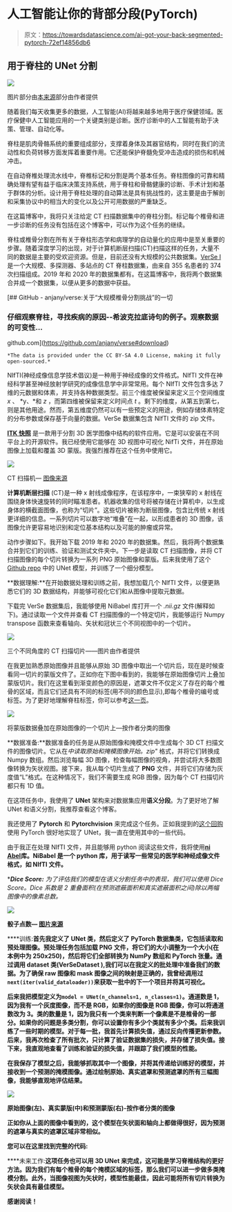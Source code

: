 # 人工智能让你的背部分段(PyTorch)

> 原文：<https://towardsdatascience.com/ai-got-your-back-segmented-pytorch-72ef14856db6>

## 用于脊柱的 UNet 分割

![](img/95b5d6d2347b87b5391576ccc59e66d8.png)

图片部分由[本来源](http://grand-challenge.org)部分由作者提供

随着我们每天收集更多的数据，人工智能(AI)将越来越多地用于医疗保健领域。医疗保健中人工智能应用的一个关键类别是诊断。医疗诊断中的人工智能有助于决策、管理、自动化等。

脊柱是肌肉骨骼系统的重要组成部分，支撑着身体及其器官结构，同时在我们的流动性和负荷转移方面发挥着重要作用。它还能保护脊髓免受冲击造成的损伤和机械冲击。

在自动脊椎处理流水线中，脊椎标记和分割是两个基本任务。脊柱图像的可靠和精确处理有望有益于临床决策支持系统，用于脊柱和骨骼健康的诊断、手术计划和基于群体的分析。设计用于脊柱处理的自动算法是具有挑战性的，这主要是由于解剖和采集协议中的相当大的变化以及公开可用数据的严重缺乏。

在这篇博客中，我将只关注给定 CT 扫描数据集中的脊柱分割。标记每个椎骨和进一步诊断的任务没有包括在这个博客中，可以作为这个任务的继续。

脊柱或椎骨分割在所有关于脊柱形态学和病理学的自动量化的应用中是至关重要的步骤。随着深度学习的出现，对于计算机断层扫描(CT)扫描这样的任务，大量不同的数据是主要的受欢迎资源。但是，目前还没有大规模的公共数据集。[VerSe I](https://github.com/anjany/verse)是一个大规模、多探测器、多站点的 CT 脊柱数据集，由来自 355 名患者的 374 次扫描组成。2019 年和 2020 年的数据集都有。在这篇博客中，我将两个数据集合并成一个数据集，以便从更多的数据中获益。

[](https://github.com/anjany/verse#download) [## GitHub - anjany/verse:关于“大规模椎骨分割挑战”的一切

### 仔细观察脊柱，寻找疾病的原因--希波克拉底诗句的例子。观察数据的可变性…

github.com](https://github.com/anjany/verse#download) 

`*The data is provided under the CC BY-SA 4.0 License, making it fully open-sourced.*`

NIfTI(神经成像信息学技术倡议)是一种用于神经成像的文件格式。NIfTI 文件在神经科学甚至神经放射学研究的成像信息学中非常常用。每个 NIfTI 文件包含多达 7 维的元数据和体素，并支持各种数据类型。前三个维度被保留来定义三个空间维度 *x* 、 *y、*和 *z* ，而第四维被保留来定义时间点 *t* 。剩下的维度，从第五到第七，则是其他用途。然而，第五维度仍然可以有一些预定义的用途，例如存储体素特定的分布参数或保存基于向量的数据。VerSe 数据集包含 NIfTI 文件的 zip 文件。

[**ITK 快照**](http://www.itksnap.org) 是一款用于分割 3D 医学图像中结构的软件应用。它是可以安装在不同平台上的开源软件。我已经使用它能够在 3D 视图中可视化 NifTi 文件，并在原始图像上加载和覆盖 3D 蒙版。我强烈推荐在这个任务中使用它。

![](img/084123ffb286ba587dd9ba43e0640d27.png)

CT 扫描机— [图像来源](https://www.mayoclinic.org/)

**计算机断层扫描** (CT)是一种 x 射线成像程序，在该程序中，一束狭窄的 x 射线在围绕身体快速旋转的同时瞄准患者。机器收集的信号将被存储在计算机中，以生成身体的横截面图像，也称为“切片”。这些切片被称为断层图像，包含比传统 x 射线更详细的信息。一系列切片可以数字地“堆叠”在一起，以形成患者的 3D 图像，该图像允许更容易地识别和定位基本结构以及可能的肿瘤或异常。

动作步骤如下。我开始下载 2019 年和 2020 年的数据集。然后，我将两个数据集合并到它们的训练、验证和测试文件夹中。下一步是读取 CT 扫描图像，并将 CT 扫描图像的每个切片转换为一系列 PNG 原始图像和蒙版。后来我使用了这个 [Github repo](https://github.com/milesial/Pytorch-UNet) 中的 UNet 模型，并训练了一个细分模型。

**数据理解:**在开始数据处理和训练之前，我想加载几个 NIfTI 文件，以便更熟悉它们的 3D 数据结构，并能够可视化它们和从图像中提取元数据。

下载完 VerSe 数据集后，我能够使用 NiBabel 库打开一个 *.nii.gz* 文件(解释如下)。通过读取一个文件并查看 CT 扫描图像的一个特定切片，我能够运行 Numpy transpose 函数来查看轴向、矢状和冠状三个不同视图中的一个切片。

![](img/51a8fb1769d752215558149dbed4d4e1.png)

三个不同角度的 CT 扫描切片——图片由作者提供

在我更加熟悉原始图像并且能够从原始 3D 图像中取出一个切片后，现在是时候查看同一切片的蒙版文件了。正如你在下图中看到的，我能够在原始图像切片上叠加蒙版切片。我们在这里看到渐变颜色的原因是，遮罩文件不仅定义了存在的每个椎骨的区域，而且它们还具有不同的标签(用不同的颜色显示),即每个椎骨的编号或标签。为了更好地理解脊柱标签，你可以参考[这一页](https://en.wikipedia.org/wiki/Vertebral_column#Vertebrae)。

![](img/fa4523e0d5e994a2b7465642ca40fa5e.png)

将蒙版数据叠加在原始图像的一个切片上—按作者分类的图像

**数据准备:**数据准备的任务是从原始图像和掩模文件中生成每个 3D CT 扫描文件的图像切片。它从在*中读取原始和掩模图像开始。zip"* 格式，并将它们转换成 Numpy 数组。然后浏览每幅 3D 图像，检查每幅图像的视角，并尝试将大多数图像转换为矢状视图。接下来，我从每个切片生成了 **PNG** 文件，并将它们存储为灰度值“L”格式。在这种情况下，我们不需要生成 RGB 图像，因为每个 CT 扫描切片都只有 1D 值。

在这项任务中，我使用了 **UNet** 架构来对数据集应用**语义分段**。为了更好地了解 UNet 和语义分割，我推荐查看这个博客。

我还使用了 **Pytorch** 和 **Pytorchvision** 来完成这个任务。正如我提到的[这个回购](https://github.com/milesial/Pytorch-UNet)使用 PyTorch 很好地实现了 UNet，我一直在使用其中的一些代码。

由于我正在处理 NIfTI 文件，并且能够用 python 阅读这些文件，我将使用[**ni Abel**](https://nipy.org/nibabel/)**库。NiBabel 是一个 python 库，用于读写一些常见的医学和神经成像文件格式，如 NIfTI 文件。**

****Dice Score:** 为了评估我们的模型在语义分割任务中的表现，我们可以使用 Dice Score。Dice 系数是 2 *重叠面积(在预测遮蔽面积和真实遮蔽面积之间)除以两幅图像中的像素总数。**

**![](img/906253077a96d7c097590859a03c410e.png)**

**骰子点数— [图片来源](https://www.kaggle.com/yerramvarun/understanding-dice-coefficient)**

****训练:**首先我定义了 UNet 类，然后定义了 PyTorch 数据集类，它包括读取和预处理图像。预处理任务包括加载 PNG 文件，将它们的大小调整为一个大小(在本例中为 250x250)，然后将它们全部转换为 NumPy 数组和 PyTorch 张量。通过调用 dataset 类(VerSeDataset ),我们可以在我定义的批处理中准备我们的数据。为了确保 raw 图像和 mask 图像之间的映射是正确的，我曾经调用过`next(iter(valid_dataloader))`来获取一批中的下一个项目并将其可视化。**

**后来我把模型定义为`model = UNet(n_channels=1, n_classes=1)`。通道数是 1，因为我有一个灰度图像，而不是 RGB，如果你的图像是 RGB 图像，你可以将通道数改为 3。类的数量是 1，因为我只有一个类来判断一个像素是不是椎骨的一部分。如果你的问题是多类分割，你可以设置你有多少个类就有多少个类。后来我训练了一些时期的模型。对于每一批，我首先计算损失值，通过反向传播更新参数。后来，我再次检查了所有批次，只计算了验证数据集的损失，并存储了损失值。接下来，我直观地查看了训练和验证的损失值，并跟踪了我们模型的性能。**

**在我保存了模型之后，我能够抓取其中一个图像，并将其传递给训练好的模型，并接收到一个预测的掩模图像。通过绘制原始、真实遮罩和预测遮罩的所有三幅图像，我能够直观地评估结果。**

**![](img/1d579cbeb25aac0a5ae6c69dae797f5e.png)**

**原始图像(左)、真实蒙版(中)和预测蒙版(右)-按作者分类的图像**

**正如你从上面的图像中看到的，这个模型在矢状面和轴向上都做得很好，因为预测的遮罩与真实的遮罩区域非常相似。**

**您可以在这里找到完整的代码:**

****未来工作:**这项任务也可以用 3D UNet 来完成，这可能是学习脊椎结构的更好方法。因为我们有每个椎骨的每个掩模区域的标签，那么我们可以进一步做多类掩模分割。此外，当图像视图为矢状时，模型性能最佳，因此可能将所有切片转换为矢状会具有最佳模型。**

**感谢阅读！**